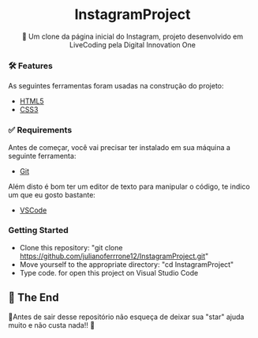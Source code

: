 <h1 align="center">
    InstagramProject
</h1>
<p align="center">🚀 Um clone da página inicial do Instagram, projeto desenvolvido em LiveCoding pela Digital Innovation One</p>

### 🛠 Features

As seguintes ferramentas foram usadas na construção do projeto:

- [HTML5](https://developer.mozilla.org/pt-BR/docs/Web/Guide/HTML/HTML5)
- [CSS3](https://developer.mozilla.org/pt-BR/docs/Web/CSS)

### ✅ Requirements

Antes de começar, você vai precisar ter instalado em sua máquina a seguinte ferramenta:<br />
- [Git](https://git-scm.com)<br />

Além disto é bom ter um editor de texto para manipular o código, te indico um que eu gosto bastante:<br />
- [VSCode](https://code.visualstudio.com/)

### Getting Started

- Clone this repository: "git clone https://github.com/julianoferrrone12/InstagramProject.git" <br />
- Move yourself to the appropriate directory: "cd InstagramProject"
- Type code. for open this project on Visual Studio Code

## 🚩 The End

🌟Antes de sair desse repositório não esqueça de deixar sua "star" ajuda muito e não custa nada!! 🌟
